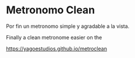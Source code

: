 
# Metronomo Clean

Por fin un metronomo simple y agradable a la vista.

Finally a clean metronome easier on the 

https://yagoestudios.github.io/metroclean
